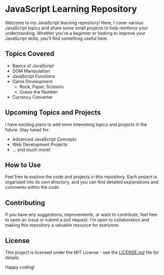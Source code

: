 # JavaScript Learning Repository

Welcome to my JavaScript learning repository! Here, I cover various JavaScript topics and share some small projects to help reinforce your understanding. Whether you're a beginner or looking to improve your JavaScript skills, you'll find something useful here.

## Topics Covered

- Basics of JavaScript
- DOM Manipulation
- JavaScript Functions
- Game Development
  - Rock, Paper, Scissors
  - Guess the Number
- Currency Converter

## Upcoming Topics and Projects

I have exciting plans to add more interesting topics and projects in the future. Stay tuned for:

- Advanced JavaScript Concepts
- Web Development Projects
- ... and much more!

## How to Use

Feel free to explore the code and projects in this repository. Each project is organized into its own directory, and you can find detailed explanations and comments within the code.

## Contributing

If you have any suggestions, improvements, or want to contribute, feel free to open an issue or submit a pull request. I'm open to collaboration and making this repository a valuable resource for everyone.

## License

This project is licensed under the MIT License - see the [LICENSE.md](LICENSE.md) file for details.

Happy coding!
